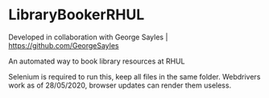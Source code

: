 # LibraryBookerRHUL
Developed in collaboration with George Sayles | https://github.com/GeorgeSayles

An automated way to book library resources at RHUL

Selenium is required to run this, keep all files in the same folder. Webdrivers work as of 28/05/2020, browser updates can render them useless.
